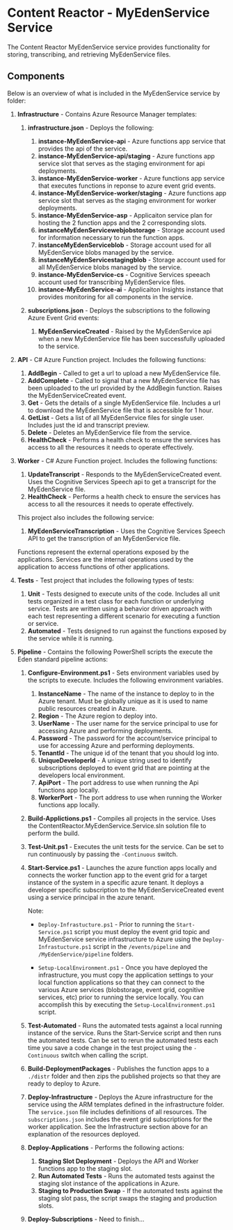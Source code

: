 # Content Reactor - MyEdenService Service
The Content Reactor MyEdenService service provides functionality for storing, transcribing, and retrieving MyEdenService files.

## Components
Below is an overview of what is included in the MyEdenService service by folder:

1. **Infrastructure** - Contains Azure Resource Manager templates:

    1. **infrastructure.json** - Deploys the following:

        1. **instance-MyEdenService-api** - Azure functions app service that provides the api of the service.
        1. **instance-MyEdenService-api/staging** - Azure functions app service slot that serves as the staging environment for api deployments.
        1. **instance-MyEdenService-worker** - Azure functions app service that executes functions in reponse to azure event grid events.
        1. **instance-MyEdenService-worker/staging** - Azure functions app service slot that serves as the staging environment for worker deployments.
        1. **instance-MyEdenService-asp** - Applicaiton service plan for hosting the 2 function apps and the 2 corresponding slots.
        1. **instanceMyEdenServicewebjobstorage** - Storage account used for information necessary to run the function apps.
        1. **instanceMyEdenServiceblob** - Storage account used for all MyEdenService blobs managed by the service.
        1. **instanceMyEdenServicestagingblob** - Storage account used for all MyEdenService blobs managed by the service.
        1. **instance-MyEdenService-cs** - Cognitive Services speeach account used for transcribing MyEdenService files.
        1. **instance-MyEdenService-ai** - Applicaiton Insights instance that provides monitoring for all components in the service.

    2. **subscriptions.json** - Deploys the subscriptions to the following Azure Event Grid events:

        1. **MyEdenServiceCreated** - Raised by the MyEdenService api when a new MyEdenService file has been successfully uploaded to the service.

1. **API** - C# Azure Function project. Includes the following functions:

    1. **AddBegin** - Called to get a url to upload a new MyEdenService file.
    1. **AddComplete** - Called to signal that a new MyEdenService file has been uploaded to the url provided by the AddBegin function.  Raises the MyEdenServiceCreated event.
    1. **Get** - Gets the details of a single MyEdenService file.  Includes a url to download the MyEdenService file that is accessible for 1 hour.
    1. **GetList** - Gets a list of all MyEdenService files for single user.  Includes just the id and transcript preview.
    1. **Delete** - Deletes an MyEdenService file from the service.
    1. **HealthCheck** - Performs a health check to ensure the services has access to all the resources it needs to operate effectively.

1. **Worker** - C# Azure Function project.  Includes the following functions:

    1. **UpdateTranscript** - Responds to the MyEdenServiceCreated event.  Uses the Cognitive Services Speech api to get a transcript for the MyEdenService file.
    1. **HealthCheck** - Performs a health check to ensure the services has access to all the resources it needs to operate effectively.

    This project also includes the following service:

    1. **MyEdenServiceTranscription** - Uses the Cognitive Services Speech API to get the transcription of an MyEdenService file.

    Functions represent the external operations exposed by the applications.  Services are the internal operations used by the application to access functions of other applications.

1. **Tests** - Test project that includes the following types of tests:

    1. **Unit** - Tests designed to execute units of the code.  Includes all unit tests organized in a test class for each function or underlying service.  Tests are written using a behavior driven approach with each test representing a different scenario for executing a function or service.
    1. **Automated** - Tests designed to run against the functions exposed by the service while it is running.

1. **Pipeline** - Contains the following PowerShell scripts the execute the Eden standard pipeline actions:
    
    1. **Configure-Environment.ps1** - Sets environment variables used by the scripts to execute.  Includes the following environment variables.
            
        1. **InstanceName** - The name of the instance to deploy to in the Azure tenant.  Must be globally unique as it is used to name public resources created in Azure.
        1. **Region** - The Azure region to deploy into.
        1. **UserName** - The user name for the service principal to use for accessing Azure and performing deployments.
        1. **Password** - The password for the account/service principal to use for accessing Azure and performing deployments.
        1. **TenantId** - The unique id of the tenant that you should log into.
        1. **UniqueDeveloperId** - A unique string used to identify subscriptions deployed to event grid that are pointing at the developers local environment.
        1. **ApiPort** - The port address to use when running the Api functions app locally.
        1. **WorkerPort** - The port address to use when running the Worker functions app locally.
        
    1. **Build-Applictions.ps1** - Compiles all projects in the service.  Uses the ContentReactor.MyEdenService.Service.sln solution file to perform the build.
    1. **Test-Unit.ps1** - Executes the unit tests for the service.  Can be set to run continuously by passing the `-Continuous` switch.
    1. **Start-Service.ps1** - Launches the azure function apps locally and connects the worker function app to the event grid for a target instance of the system in a specific azure tenant.  It deploys a developer specific subscription to the MyEdenServiceCreated event using a service principal in the azure tenant. 
    
        Note:

        - `Deploy-Infrastucture.ps1` - Prior to running the `Start-Service.ps1` script you must deploy the event grid topic and MyEdenService service infrastructure to Azure using the `Deploy-Infrastucture.ps1` script in the `/events/pipeline` and `/MyEdenService/pipeline` folders.

        - `Setup-LocalEnvironment.ps1` - Once you have deployed the infrastructure, you must copy the application settings to your local function applications so that they can connect to the various Azure services (blobstorage, event grid, cognitive services, etc) prior to running the service locally.  You can accomplish this by executing the `Setup-LocalEnvironment.ps1` script. 

    1. **Test-Automated** - Runs the automated tests against a local running instance of the service.  Runs the Start-Service script and then runs the automated tests.  Can be set to rerun the automated tests each time you save a code change in the test project using the `-Continuous` switch when calling the script.
    1. **Build-DeploymentPackages** - Publishes the function apps to a `./distr` folder and then zips the published projects so that they are ready to deploy to Azure.
    1. **Deploy-Infrastructure** - Deploys the Azure infrastructure for the service using the ARM templates defined in the infrastructure folder.  The `service.json` file includes definitions of all resources.  The `subscriptions.json` includes the event grid subscriptions for the worker application.  See the Infrastructure section above for an explanation of the resources deployed.
    1. **Deploy-Applications** - Performs the following actions:

        1. **Staging Slot Deployment** - Deploys the API and Worker functions app to the staging slot.
        1. **Run Automated Tests** - Runs the automated tests against the staging slot instance of the applications in Azure.
        1. **Staging to Production Swap** - If the automated tests against the staging slot pass, the script swaps the staging and production slots.
    
    1. **Deploy-Subscriptions** - Need to finish...